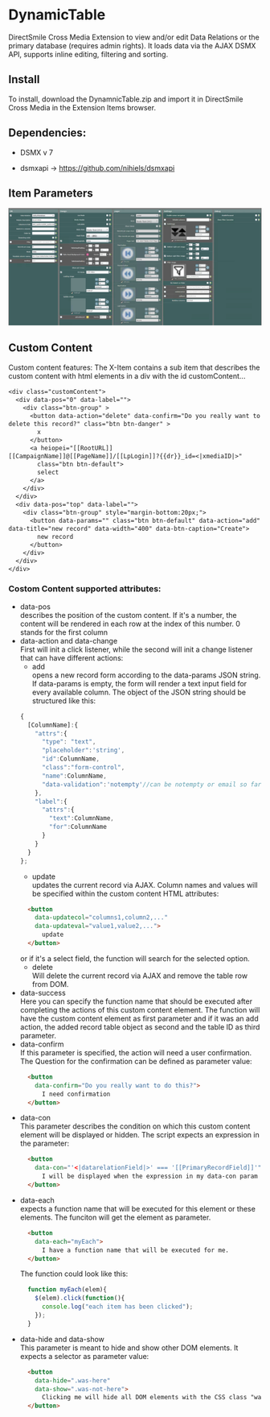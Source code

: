 # DynamicTable
DirectSmile Cross Media Extension to view and/or edit Data Relations or the primary database (requires admin rights). It loads data via the AJAX DSMX API, supports inline editing, filtering and sorting.

## Install
To install, download the DynamnicTable.zip and import it in DirectSmile Cross Media in the Extension Items browser.

## Dependencies:
- DSMX v 7

- dsmxapi -> https://github.com/nihiels/dsmxapi

## Item Parameters
![Parameter screen shot](dynTableParams.png "DynamicTable Params")

## Custom Content
Custom content features:
The X-Item contains a sub item that describes the custom content with html elements in a div with the id customContent...
```
<div class="customContent">
  <div data-pos="0" data-label="">
    <div class="btn-group" >
      <button data-action="delete" data-confirm="Do you really want to delete this record?" class="btn btn-danger" >
        x
      </button>
      <a heiopei="[[RootURL]][[CampaignName]]@[[PageName]]/[[LpLogin]]?{{dr}}_id=<|xmediaID|>"
        class="btn btn-default">
        select
      </a>
    </div>
  </div>
  <div data-pos="top" data-label="">
    <div class="btn-group" style="margin-bottom:20px;">
      <button data-params="" class="btn btn-default" data-action="add" data-title="new record" data-width="400" data-btn-caption="Create">
        new record
      </button>
    </div>
  </div>
</div>
```
### Costom Content supported attributes:
- data-pos<br />
describes the position of the custom content. If it's a number, the content will be rendered in each row at the index of this number. 0 stands for the first column
- data-action and data-change<br />
First will init a click listener, while the second will init a change listener that can have different actions:
    - add<br />
    opens a new record form according to the data-params JSON string. If data-params is empty, the form will render a text input field for every available column.
    The object of the JSON string should be structured like this:
    ```javascript
    {
      [ColumnName]:{
        "attrs":{
          "type": "text",
          "placeholder":'string',
          "id":ColumnName,
          "class":"form-control",
          "name":ColumnName,
          "data-validation":'notempty'//can be notempty or email so far.
        },
        "label":{
          "attrs":{
            "text":ColumnName,
            "for":ColumnName
          }
        }
      }
    };
    ```
    - update<br />
    updates the current record via AJAX. Column names and values will be specified within the custom content HTML attributes:
    ```html
      <button
        data-updatecol="columns1,column2,..."
        data-updateval="value1,value2,...">
          update
      </button>      
    ```
    or if it's a select field, the function will search for the selected option.
    - delete<br />
      Will delete the current record via AJAX and remove the table row from DOM.
- data-success<br />
    Here you can specify the function name that should be executed after completing the actions of this custom content element. The function will have the custom content element as first parameter and if it was an add action, the added record table object as second and the table ID as third parameter.
- data-confirm<br />
  If this parameter is specified, the action will need a user confirmation. The Question for the confirmation can be defined as parameter value:
  ```html
    <button
      data-confirm="Do you really want to do this?">
        I need confirmation
    </button>      
  ```
- data-con<br />
  This parameter describes the condition on which this custom content element will be displayed or hidden. The script expects an expression in the parameter:
  ```html
    <button
      data-con="'<|datarelationField|>' === '[[PrimaryRecordField]]'">
        I will be displayed when the expression in my data-con param is true
    </button>      
  ```
- data-each<br />
  expects a function name that will be executed for this element or these elements. The funciton will get the element as parameter.
  ```html
    <button
      data-each="myEach">
        I have a function name that will be executed for me.
    </button>      
  ```
  The function could look like this:
  ```javascript
    function myEach(elem){
      $(elem).click(function(){
        console.log("each item has been clicked");
      });
    }      
  ```
- data-hide and data-show<br />
  This parameter is meant to hide and show other DOM elements. It expects a selector as parameter value:
  ```html
    <button
      data-hide=".was-here"
      data-show=".was-not-here">
        Clicking me will hide all DOM elements with the CSS class "was-here" and show all elements with "was-not-here"
    </button>      
  ```
